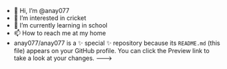- 👋 Hi, I’m @anay077
- 👀 I’m interested in cricket
- 🌱 I’m currently learning in school
- 📫 How to reach me at my home
- anay077/anay077 is a ✨ special ✨ repository because its `README.md` (this file) appears on your GitHub profile.
You can click the Preview link to take a look at your changes.
--->
